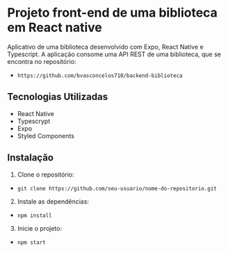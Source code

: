 # Projeto front-end de uma biblioteca em React native

Aplicativo de uma biblioteca desenvolvido com Expo, React Native e Typescript.
A aplicação consome uma API REST de uma biblioteca, que se encontra no repositório:
- `https://github.com/bvasconcelos710/backend-biblioteca`

## Tecnologias Utilizadas

- React Native
- Typescrypt
- Expo
- Styled Components

## Instalação

1. Clone o repositório:

- `git clone https://github.com/seu-usuario/nome-do-repositorio.git `

2. Instale as dependências:

- `npm install`

3. Inicie o projeto:

- `npm start`

